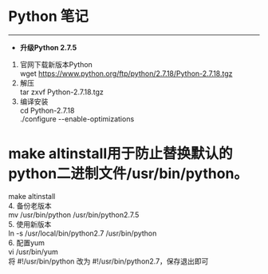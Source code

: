 # Python 笔记
----
 - **升级Python 2.7.5**
1. 官网下载新版本Python   
wget https://www.python.org/ftp/python/2.7.18/Python-2.7.18.tgz   
2. 解压   
tar zxvf Python-2.7.18.tgz   
3. 编译安装   
cd Python-2.7.18   
./configure --enable-optimizations   
# make altinstall用于防止替换默认的python二进制文件/usr/bin/python。
make altinstall   
4. 备份老版本   
mv /usr/bin/python /usr/bin/python2.7.5   
5. 使用新版本   
ln -s /usr/local/bin/python2.7 /usr/bin/python   
6. 配置yum   
vi /usr/bin/yum   
将 #!/usr/bin/python 改为 #!/usr/bin/python2.7，保存退出即可   
